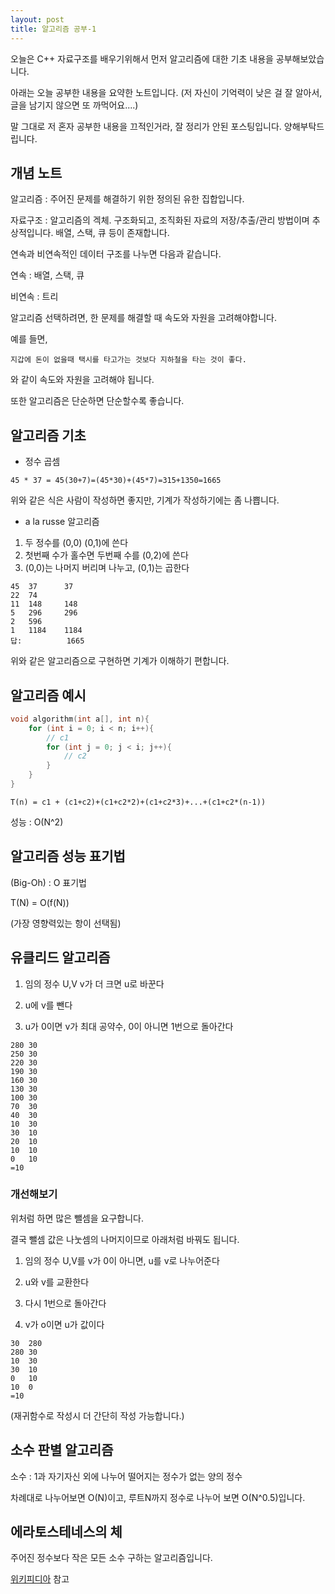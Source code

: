 ```yaml
---
layout: post
title: 알고리즘 공부-1
---
```


오늘은 C++ 자료구조를 배우기위해서 먼저 알고리즘에 대한 기초 내용을 공부해보았습니다.

아래는 오늘 공부한 내용을 요약한 노트입니다.
(저 자신이 기억력이 낮은 걸 잘 알아서, 글을 남기지 않으면 또 까먹어요....)

말 그대로 저 혼자 공부한 내용을 끄적인거라, 잘 정리가 안된 포스팅입니다. 양해부탁드립니다.

## 개념 노트

알고리즘 : 주어진 문제를 해결하기 위한 정의된 유한 집합입니다.

자료구조 : 알고리즘의 겍체. 구조화되고, 조직화된 자료의 저장/추출/관리 방법이며 추상적입니다. 배열, 스택, 큐 등이 존재합니다.

연속과 비연속적인 데이터 구조를 나누면 다음과 같습니다.

연속 : 배열, 스택, 큐

비연속 : 트리


알고리즘 선택하려면, 한 문제를 해결할 때 속도와 자원을 고려해야합니다.

예를 들면,
```
지갑에 돈이 없을때 택시를 타고가는 것보다 지하철을 타는 것이 좋다.
```
와 같이 속도와 자원을 고려해야 됩니다.

또한 알고리즘은 단순하면 단순할수록 좋습니다.

## 알고리즘 기초

* 정수 곱셈

```
45 * 37 = 45(30+7)=(45*30)+(45*7)=315+1350=1665
```
위와 같은 식은 사람이 작성하면 좋지만, 기계가 작성하기에는 좀 나쁩니다.


* a la russe 알고리즘

1. 두 정수를 (0,0) (0,1)에 쓴다
1. 첫번째 수가 홀수면 두번째 수를 (0,2)에 쓴다
1. (0,0)는 나머지 버리며 나누고, (0,1)는 곱한다

```
45  37      37
22  74
11  148     148
5   296     296
2   596
1   1184    1184
답:          1665
```

위와 같은 알고리즘으로 구현하면 기계가 이해하기 편합니다.

## 알고리즘 예시

```c++
void algorithm(int a[], int n){
    for (int i = 0; i < n; i++){
        // c1
        for (int j = 0; j < i; j++){
            // c2
        }
    }
}
```
```
T(n) = c1 + (c1+c2)+(c1+c2*2)+(c1+c2*3)+...+(c1+c2*(n-1)) 
```

성능 : O(N^2)

## 알고리즘 성능 표기법

(Big-Oh) : O 표기법 

T(N) = O(f(N))

(가장 영향력있는 항이 선택됨)

## 유클리드 알고리즘

1. 임의 정수 U,V v가 더 크면 u로 바꾼다

1. u에 v를 뺀다

1. u가 0이면 v가 최대 공약수, 0이 아니면 1번으로 돌아간다
```
280 30
250 30
220 30
190 30
160 30
130 30
100 30
70  30
40  30
10  30
30  10
20  10
10  10
0   10
=10
```

### 개선해보기

위처럼 하면 많은 뺄셈을 요구합니다.

결국 뺄셈 값은 나눗셈의 나머지이므로 아래처럼 바꿔도 됩니다.

1. 임의 정수 U,V를 v가 0이 아니면, u를 v로 나누어준다

1. u와 v를 교환한다

1. 다시 1번으로 돌아간다

1. v가 o이면 u가 값이다

```
30  280
280 30
10  30
30  10
0   10
10  0
=10
```

(재귀함수로 작성시 더 간단히 작성 가능합니다.)

## 소수 판별 알고리즘

소수 : 1과 자기자신 외에 나누어 떨어지는 정수가 없는 양의 정수

차례대로 나누어보면 O(N)이고, 루트N까지 정수로 나누어 보면 O(N^0.5)입니다.

## 에라토스테네스의 체

주어진 정수보다 작은 모든 소수 구하는 알고리즘입니다.

[위키피디아](https://ko.wikipedia.org/wiki/에라토스테네스의_체) 참고
